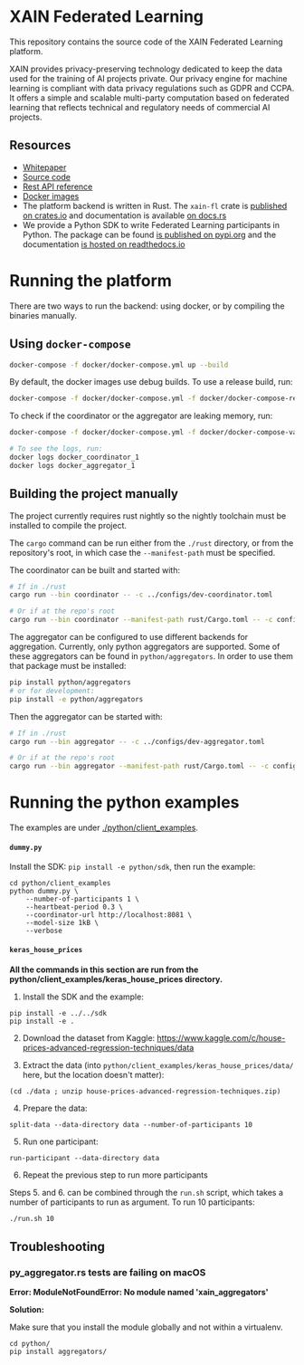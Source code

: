 # XAIN Federated Learning

This repository contains the source code of the XAIN Federated
Learning platform.

XAIN provides privacy-preserving technology dedicated to keep the data
used for the training of AI projects private. Our privacy engine for
machine learning is compliant with data privacy regulations such as
GDPR and CCPA. It offers a simple and scalable multi-party computation
based on federated learning that reflects technical and regulatory
needs of commercial AI projects.

## Resources

- [Whitepaper](https://www.xain.io/federated-learning-technology)
- [Source code](https://github.com/xainag/xain-fl/)
- [Rest API reference](https://xain-fl.readthedocs.io/en/latest/api)
- [Docker images](https://hub.docker.com/r/xain/xain-fl/)
- The platform backend is written in Rust. The `xain-fl` crate is [published on crates.io](https://crates.io/crates/xain-fl) and documentation is available [on docs.rs](https://docs.rs/xain-fl/0.7.0/xain_fl/)
- We provide a Python SDK to write Federated Learning participants in Python. The package can be found [is published on pypi.org](https://pypi.org/project/xain-sdk/) and the documentation [is hosted on readthedocs.io](https://xain-fl.readthedocs.io/projects/xain-sdk/en/latest/)

# Running the platform

There are two ways to run the backend: using docker, or by compiling
the binaries manually.

## Using `docker-compose`

```bash
docker-compose -f docker/docker-compose.yml up --build
```

By default, the docker images use debug builds. To use a release build, run:

```bash
docker-compose -f docker/docker-compose.yml -f docker/docker-compose-release.yml up --build
```

To check if the coordinator or the aggregator are leaking memory, run:

```bash
docker-compose -f docker/docker-compose.yml -f docker/docker-compose-valgrind.yml up --build

# To see the logs, run:
docker logs docker_coordinator_1
docker logs docker_aggregator_1
```

## Building the project manually

The project currently requires rust nightly so the nightly toolchain
must be installed to compile the project.

The `cargo` command can be run either from the `./rust` directory, or
from the repository's root, in which case the `--manifest-path` must
be specified.

The coordinator can be built and started with:

```bash
# If in ./rust
cargo run --bin coordinator -- -c ../configs/dev-coordinator.toml

# Or if at the repo's root
cargo run --bin coordinator --manifest-path rust/Cargo.toml -- -c configs/dev-coordinator.toml
```

The aggregator can be configured to use different backends for
aggregation. Currently, only python aggregators are supported. Some of
these aggregators can be found in `python/aggregators`. In order to
use them that package must be installed:

```bash
pip install python/aggregators
# or for development:
pip install -e python/aggregators
```

Then the aggregator can be started with:

```bash
# If in ./rust
cargo run --bin aggregator -- -c ../configs/dev-aggregator.toml

# Or if at the repo's root
cargo run --bin aggregator --manifest-path rust/Cargo.toml -- -c configs/dev-aggregator.toml
```

# Running the python examples

The examples are under [./python/client_examples](./python/client_examples).

#### `dummy.py`

Install the SDK: `pip install -e python/sdk`, then run the example:

```
cd python/client_examples
python dummy.py \
    --number-of-participants 1 \
    --heartbeat-period 0.3 \
    --coordinator-url http://localhost:8081 \
    --model-size 1kB \
    --verbose
```

#### `keras_house_prices`

**All the commands in this section are run from the
python/client_examples/keras_house_prices directory.**

1. Install the SDK and the example:

```
pip install -e ../../sdk
pip install -e .
```

2. Download the dataset from Kaggle:
   https://www.kaggle.com/c/house-prices-advanced-regression-techniques/data

3. Extract the data (into
   `python/client_examples/keras_house_prices/data/` here, but the
   location doesn't matter):

```
(cd ./data ; unzip house-prices-advanced-regression-techniques.zip)
```

4. Prepare the data:

```
split-data --data-directory data --number-of-participants 10
```

5. Run one participant:

```
run-participant --data-directory data
```

6. Repeat the previous step to run more participants

Steps 5. and 6. can be combined through the `run.sh` script, which
takes a number of participants to run as argument. To run 10
participants:

```bash
./run.sh 10
```

## Troubleshooting

### py_aggregator.rs tests are failing on macOS

**Error: ModuleNotFoundError: No module named 'xain_aggregators'**

__Solution:__

Make sure that you install the module globally and not within a virtualenv.

```shell
cd python/
pip install aggregators/
```
